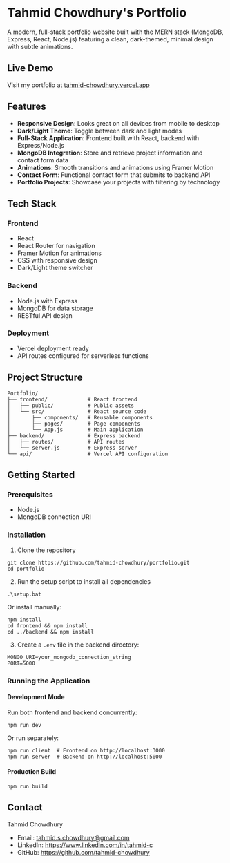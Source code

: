 # Tahmid Chowdhury's Portfolio

A modern, full-stack portfolio website built with the MERN stack (MongoDB, Express, React, Node.js) featuring a clean, dark-themed, minimal design with subtle animations.

## Live Demo

Visit my portfolio at [tahmid-chowdhury.vercel.app](https://tahmid-chowdhury.vercel.app)

## Features

- **Responsive Design**: Looks great on all devices from mobile to desktop
- **Dark/Light Theme**: Toggle between dark and light modes
- **Full-Stack Application**: Frontend built with React, backend with Express/Node.js
- **MongoDB Integration**: Store and retrieve project information and contact form data
- **Animations**: Smooth transitions and animations using Framer Motion
- **Contact Form**: Functional contact form that submits to backend API
- **Portfolio Projects**: Showcase your projects with filtering by technology

## Tech Stack

### Frontend
- React
- React Router for navigation
- Framer Motion for animations
- CSS with responsive design
- Dark/Light theme switcher

### Backend
- Node.js with Express
- MongoDB for data storage
- RESTful API design

### Deployment
- Vercel deployment ready
- API routes configured for serverless functions

## Project Structure

```
Portfolio/
├── frontend/             # React frontend
│   ├── public/           # Public assets
│   └── src/              # React source code
│       ├── components/   # Reusable components
│       ├── pages/        # Page components
│       └── App.js        # Main application
├── backend/              # Express backend
│   ├── routes/           # API routes 
│   └── server.js         # Express server
└── api/                  # Vercel API configuration
```

## Getting Started

### Prerequisites
- Node.js
- MongoDB connection URI

### Installation

1. Clone the repository
```
git clone https://github.com/tahmid-chowdhury/portfolio.git
cd portfolio
```

2. Run the setup script to install all dependencies
```
.\setup.bat
```

Or install manually:
```
npm install
cd frontend && npm install
cd ../backend && npm install
```

3. Create a `.env` file in the backend directory:
```
MONGO_URI=your_mongodb_connection_string
PORT=5000
```

### Running the Application

#### Development Mode
Run both frontend and backend concurrently:
```
npm run dev
```

Or run separately:
```
npm run client  # Frontend on http://localhost:3000
npm run server  # Backend on http://localhost:5000
```

#### Production Build
```
npm run build
```

## Contact

Tahmid Chowdhury
- Email: tahmid.s.chowdhury@gmail.com
- LinkedIn: https://www.linkedin.com/in/tahmid-c
- GitHub: https://github.com/tahmid-chowdhury